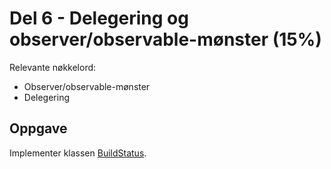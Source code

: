# Del 6 - Delegering og observer/observable-mønster (15%)

Relevante nøkkelord:
* Observer/observable-mønster
* Delegering

## Oppgave

Implementer klassen [BuildStatus](BuildStatus.java).